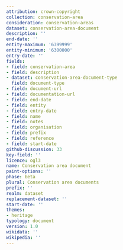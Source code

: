 ```yaml
---
attribution: crown-copyright
collection: conservation-area
consideration: conservation-areas
dataset: conservation-area-document
description: ''
end-date: ''
entity-maximum: '6399999'
entity-minimum: '6300000'
entry-date: ''
fields:
- field: conservation-area
- field: description
- dataset: conservation-area-document-type
  field: document-type
- field: document-url
- field: documentation-url
- field: end-date
- field: entity
- field: entry-date
- field: name
- field: notes
- field: organisation
- field: prefix
- field: reference
- field: start-date
github-discussion: 33
key-field: ''
licence: ogl3
name: Conservation area document
paint-options: ''
phase: beta
plural: Conservation area documents
prefix: ''
realm: dataset
replacement-dataset: ''
start-date: ''
themes:
- heritage
typology: document
version: 1.0
wikidata: ''
wikipedia: ''
---
```


